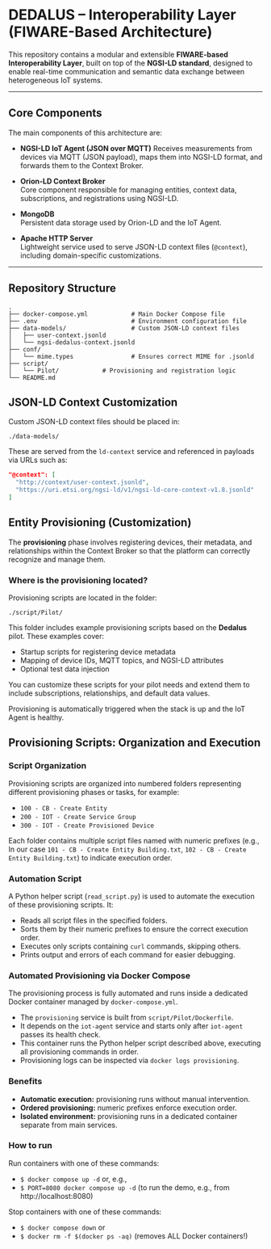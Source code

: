 # DEDALUS – Interoperability Layer (FIWARE-Based Architecture)

This repository contains a modular and extensible **FIWARE-based Interoperability Layer**, built on top of the **NGSI-LD standard**, designed to enable real-time communication and semantic data exchange between heterogeneous IoT systems.

---

## Core Components

The main components of this architecture are:

- **NGSI-LD IoT Agent (JSON over MQTT)**
  Receives measurements from devices via MQTT (JSON payload), maps them into NGSI-LD format, and forwards them to the Context Broker.

- **Orion-LD Context Broker**  
  Core component responsible for managing entities, context data, subscriptions, and registrations using NGSI-LD.

- **MongoDB**  
  Persistent data storage used by Orion-LD and the IoT Agent.

- **Apache HTTP Server**  
  Lightweight service used to serve JSON-LD context files (`@context`), including domain-specific customizations.

---

##  Repository Structure

```text
.
├── docker-compose.yml            # Main Docker Compose file
├── .env                          # Environment configuration file
├── data-models/                  # Custom JSON-LD context files
│   ├── user-context.jsonld
│   └── ngsi-dedalus-context.jsonld
├── conf/
│   └── mime.types                # Ensures correct MIME for .jsonld
├── script/
│   └── Pilot/            # Provisioning and registration logic
└── README.md
```

## JSON-LD Context Customization

Custom JSON-LD context files should be placed in:

```plaintext
./data-models/
```

These are served from the `ld-context` service and referenced in payloads via URLs such as:

```json
"@context": [
  "http://context/user-context.jsonld",
  "https://uri.etsi.org/ngsi-ld/v1/ngsi-ld-core-context-v1.8.jsonld"
]
```

## Entity Provisioning (Customization)

The **provisioning** phase involves registering devices, their metadata, and relationships within the Context Broker so that the platform can correctly recognize and manage them.

### Where is the provisioning located?

Provisioning scripts are located in the folder:


```plaintext
./script/Pilot/
```

This folder includes example provisioning scripts based on the **Dedalus** pilot. These examples cover:

- Startup scripts for registering device metadata
- Mapping of device IDs, MQTT topics, and NGSI-LD attributes
- Optional test data injection

You can customize these scripts for your pilot needs and extend them to include subscriptions, relationships, and default data values.

Provisioning is automatically triggered when the stack is up and the IoT Agent is healthy.

## Provisioning Scripts: Organization and Execution

### Script Organization

Provisioning scripts are organized into numbered folders representing different provisioning phases or tasks, for example:

- `100 - CB - Create Entity`
- `200 - IOT - Create Service Group`
- `300 - IOT - Create Provisioned Device`

Each folder contains multiple script files named with numeric prefixes (e.g., In our case `101 - CB - Create Entity Building.txt`, `102 - CB - Create Entity Building.txt`) to indicate execution order.

### Automation Script

A Python helper script (`read_script.py`) is used to automate the execution of these provisioning scripts. It:

- Reads all script files in the specified folders.
- Sorts them by their numeric prefixes to ensure the correct execution order.
- Executes only scripts containing `curl` commands, skipping others.
- Prints output and errors of each command for easier debugging.

### Automated Provisioning via Docker Compose

The provisioning process is fully automated and runs inside a dedicated Docker container managed by `docker-compose.yml`.

- The `provisioning` service is built from `script/Pilot/Dockerfile`.
- It depends on the `iot-agent` service and starts only after `iot-agent` passes its health check.
- This container runs the Python helper script described above, executing all provisioning commands in order.
- Provisioning logs can be inspected via `docker logs provisioning`.

### Benefits

- **Automatic execution:** provisioning runs without manual intervention.
- **Ordered provisioning:** numeric prefixes enforce execution order.
- **Isolated environment:** provisioning runs in a dedicated container separate from main services.

### How to run 
Run containers with one of these commands:
- `$ docker compose up -d` or, e.g.,
- `$ PORT=8080 docker compose up -d` (to run the demo, e.g., from http://localhost:8080)

Stop containers with one of these commands:
- `$ docker compose down` or
- `$ docker rm -f $(docker ps -aq)` (removes ALL Docker containers!)
